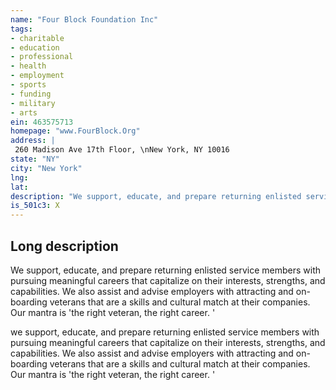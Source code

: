 ```yaml
---
name: "Four Block Foundation Inc"
tags:
- charitable
- education
- professional
- health
- employment
- sports
- funding
- military
- arts
ein: 463575713
homepage: "www.FourBlock.Org"
address: |
 260 Madison Ave 17th Floor, \nNew York, NY 10016
state: "NY"
city: "New York"
lng: 
lat: 
description: "We support, educate, and prepare returning enlisted service members with pursuing meaningful careers that capitalize on their interests, strengths, and capabilities. We also assist and advise employers with attracting and on-boarding veterans that are a skills and cultural match at their companies. Our mantra is 'the right veteran, the right career. '"
is_501c3: X
---
```


## Long description

We support, educate, and prepare returning enlisted service members with pursuing meaningful careers that capitalize on their interests, strengths, and capabilities. We also assist and advise employers with attracting and on-boarding veterans that are a skills and cultural match at their companies. Our mantra is 'the right veteran, the right career. '
  
  we support, educate, and prepare returning enlisted service members with pursuing meaningful careers that capitalize on their interests, strengths, and capabilities. We also assist and advise employers with attracting and on-boarding veterans that are a skills and cultural match at their companies. Our mantra is 'the right veteran, the right career. '
